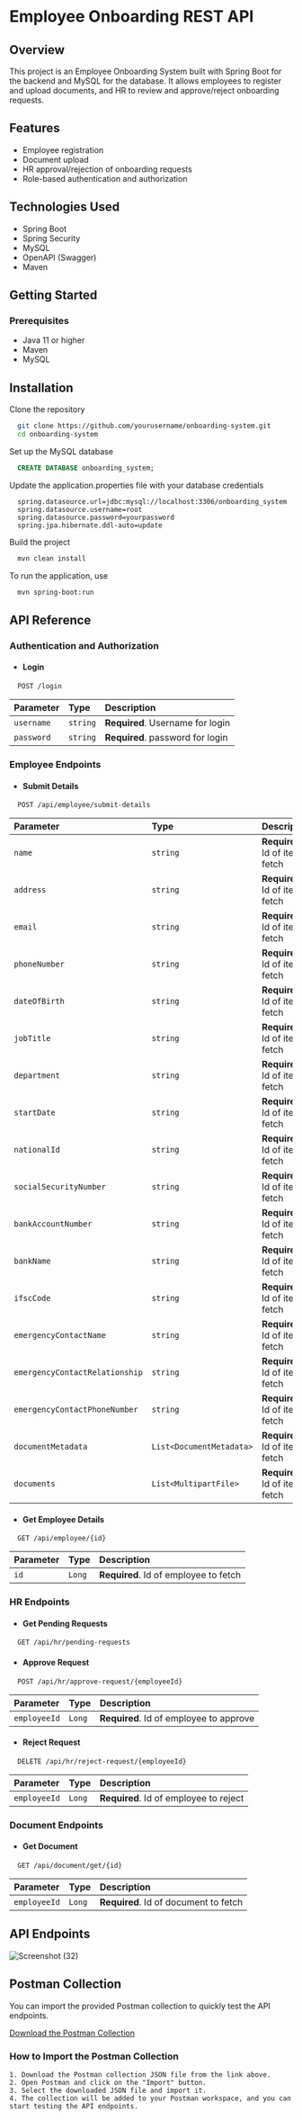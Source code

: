 
# Employee Onboarding REST API

## Overview

This project is an Employee Onboarding System built with Spring Boot for the backend and MySQL for the database. It allows employees to register and upload documents, and HR to review and approve/reject onboarding requests.

## Features

- Employee registration
- Document upload
- HR approval/rejection of onboarding requests
- Role-based authentication and authorization

## Technologies Used

- Spring Boot
- Spring Security
- MySQL
- OpenAPI (Swagger)
- Maven

## Getting Started

### Prerequisites

- Java 11 or higher
- Maven
- MySQL

## Installation

Clone the repository

```bash
  git clone https://github.com/yourusername/onboarding-system.git
  cd onboarding-system
```
Set up the MySQL database

```sql
  CREATE DATABASE onboarding_system;
```
Update the application.properties file with your database credentials

```properties
  spring.datasource.url=jdbc:mysql://localhost:3306/onboarding_system
  spring.datasource.username=root
  spring.datasource.password=yourpassword
  spring.jpa.hibernate.ddl-auto=update

```

Build the project

```bash
  mvn clean install
```

To run the application, use

```bash
  mvn spring-boot:run

```


## API Reference

### Authentication and Authorization

- #### Login

```http
  POST /login
```

| Parameter | Type     | Description                |
| :-------- | :------- | :------------------------- |
| `username` | `string` | **Required**. Username for login |
| `password` | `string` | **Required**. password for login |

### Employee Endpoints

- #### Submit Details

```http
  POST /api/employee/submit-details
```

| Parameter | Type     | Description                       |
| :-------- | :------- | :-------------------------------- |
| `name`      | `string` | **Required**. Id of item to fetch |
| `address`      | `string` | **Required**. Id of item to fetch |
| `email`      | `string` | **Required**. Id of item to fetch |
| `phoneNumber`      | `string` | **Required**. Id of item to fetch |
| `dateOfBirth`      | `string` | **Required**. Id of item to fetch |
| `jobTitle`      | `string` | **Required**. Id of item to fetch |
| `department`      | `string` | **Required**. Id of item to fetch |
| `startDate`      | `string` | **Required**. Id of item to fetch |
| `nationalId`      | `string` | **Required**. Id of item to fetch |
| `socialSecurityNumber`      | `string` | **Required**. Id of item to fetch |
| `bankAccountNumber`      | `string` | **Required**. Id of item to fetch |
| `bankName`      | `string` | **Required**. Id of item to fetch |
| `ifscCode`      | `string` | **Required**. Id of item to fetch |
| `emergencyContactName`      | `string` | **Required**. Id of item to fetch |
| `emergencyContactRelationship`      | `string` | **Required**. Id of item to fetch |
| `emergencyContactPhoneNumber`      | `string` | **Required**. Id of item to fetch |
| `documentMetadata`      | `List<DocumentMetadata>` | **Required**. Id of item to fetch |
| `documents`      | `List<MultipartFile>` | **Required**. Id of item to fetch |

- #### Get Employee Details

```http
  GET /api/employee/{id}
```

| Parameter | Type     | Description                |
| :-------- | :------- | :------------------------- |
| `id` | `Long` | **Required**. Id of employee to fetch |

### HR Endpoints

- #### Get Pending Requests

```http
  GET /api/hr/pending-requests
```
- #### Approve Request

```http
  POST /api/hr/approve-request/{employeeId}
```
| Parameter | Type     | Description                |
| :-------- | :------- | :------------------------- |
| `employeeId` | `Long` | **Required**. Id of employee to approve |

- #### Reject Request

```http
  DELETE /api/hr/reject-request/{employeeId}
```
| Parameter | Type     | Description                |
| :-------- | :------- | :------------------------- |
| `employeeId` | `Long` | **Required**. Id of employee to reject |

### Document Endpoints

- #### Get Document

```http
  GET /api/document/get/{id}
```

| Parameter | Type     | Description                |
| :-------- | :------- | :------------------------- |
| `employeeId` | `Long` | **Required**. Id of document to fetch |


## API Endpoints

![Screenshot (32)](https://github.com/user-attachments/assets/3f851678-4671-4ba9-9591-a1ac0aeb6fff)



## Postman Collection

You can import the provided Postman collection to quickly test the API endpoints.

[Download the Postman Collection](https://link-to-your-postman-collection)

### How to Import the Postman Collection

    1. Download the Postman collection JSON file from the link above.
    2. Open Postman and click on the "Import" button.
    3. Select the downloaded JSON file and import it.
    4. The collection will be added to your Postman workspace, and you can start testing the API endpoints.
